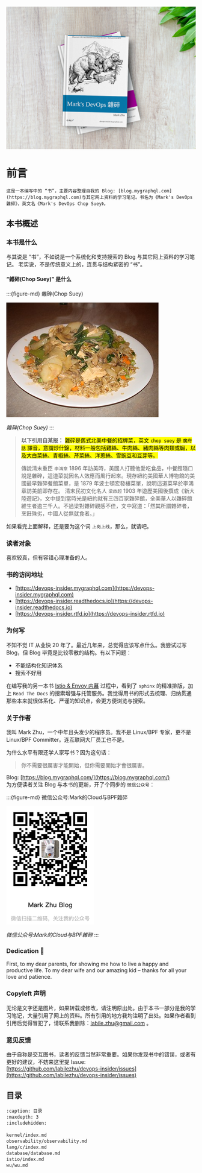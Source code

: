 ![Book Cover](./book-cover-mockup.jpg)

# 前言


```{attention}
这是一本编写中的 “书”，主要内容整理自我的 Blog: [blog.mygraphql.com](https://blog.mygraphql.com)与其它网上资料的学习笔记。书名为《Mark's DevOps 雜碎》，英文名《Mark's DevOps Chop Suey》。
```

## 本书概述

### 本书是什么

与其说是 “书”，不如说是一个系统化和支持搜索的 Blog 与其它网上资料的学习笔记。 老实说，不是传统意义上的，连贯与结构紧密的 “书”。


#### “雜碎(Chop Suey)” 是什么

:::{figure-md} 雜碎(Chop Suey)

<img src="index.assets/405px-Chopsueywithrice.jpg" alt="雜碎(Chop Suey)">

*雜碎(Chop Suey)*
:::


> **以下引用自某报：**
> <mark>雜碎是舊式北美中餐的招牌菜，英文 `chop suey` 是 `廣府話` 譯音，意謂炒什錦，材料一般包括雞絲、牛肉絲、豬肉絲等肉類或蝦，以及大白菜絲、青椒絲、芹菜絲、洋蔥絲、雪豌豆和豆芽等。</mark>  
> 
> 傳說清末重臣 `李鴻章` 1896 年訪美時，美國人打聽他愛吃食品，中餐館隨口說是雜碎，這道菜就因名人效應而風行起來。現存紐約美國華人博物館的美國最早雜碎餐館菜單，是 1879 年波士頓宏發樓菜單，說明這道菜早於李鴻章訪美前即存在。
清末民初文化名人 `梁啟超` 1903 年遊歷美國後撰成《新大陸遊記》，文中提到當時光是紐約就有三四百家雜碎館，全美華人以雜碎館維生者逾三千人。不過梁對雜碎觀感不佳，文中寫道：「然其所謂雜碎者，烹飪殊劣，中國人從無就食者。」

如果看完上面解释，还是要为这个词 `上岗上线`，那么，就请吧。

### 读者对象

喜欢较真，但有容错心理准备的人。

### 书的访问地址
- [https://devops-insider.mygraphql.com](https://devops-insider.mygraphql.com)
- [https://devops-insider.readthedocs.io](https://devops-insider.readthedocs.io)
- [https://devops-insider.rtfd.io](https://devops-insider.rtfd.io)

### 为何写
不知不觉 IT 从业快 20 年了。最近几年来，总觉得应该写点什么。我尝试过写 Blog，但 Blog 毕竟是比较零散的结构。有以下问题：
- 不能结构化知识体系
- 搜索不好用

在编写我的另一本书 [Istio & Envoy 内幕](https://istio-insider.mygraphql.com/) 过程中，看到了 `sphinx` 的精准排版，加上 `Read The Docs` 的搜索增强与托管服务。我觉得用书的形式去梳理、归纳贯通那些本来就很体系化、严谨的知识点，会更方便浏览与搜索。


### 关于作者

我叫 Mark Zhu，一个中年且头发少的程序员。我不是 Linux/BPF 专家，更不是 Linux/BPF Committer。连互联网大厂员工也不是。

为什么水平有限还学人家写书？因为这句话：
> 你不需要很厲害才能開始，但你需要開始才會很厲害。

Blog: [https://blog.mygraphql.com/](https://blog.mygraphql.com/)  
为方便读者关注 Blog 与本书的更新，开了个同步的 `微信公众号`：

:::{figure-md} 微信公众号:Mark的Cloud与BPF雜碎

<img src="_static/my-wechat-blog-qr.png" alt="my-wechat-blog-qr.png">

*微信公众号:Mark的Cloud与BPF雜碎*
:::


### Dedication 💞
First, to my dear parents, for showing me how to live a happy
and productive life. To my dear wife and our amazing kid – thanks for all your love and patience.


### Copyleft 声明
无论是文字还是图片，如果转载或修改，请注明原出处。由于本书一部分是我的学习笔记，大量引用了网上的资料。所有引用的地方我均注明了出处。如果作者看到引用后觉得冒犯了，请联系我删除：labile.zhu@gmail.com 。

### 意见反馈
由于自称是交互图书，读者的反馈当然非常重要。如果你发现书中的错误，或者有更好的建议，不妨来这里提 Issue:  
[https://github.com/labilezhu/devops-insider/issues](https://github.com/labilezhu/devops-insider/issues)


## 目录
```{toctree}
:caption: 目录
:maxdepth: 3
:includehidden:

kernel/index.md
observability/observability.md
lang/c/index.md
database/database.md
istio/index.md
wu/wu.md
```